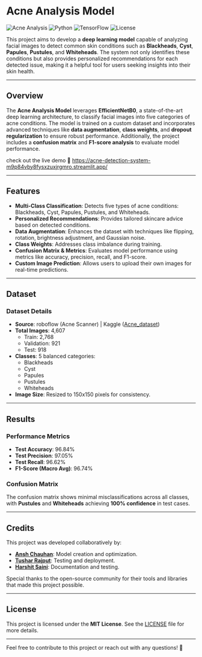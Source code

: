 # Acne Analysis Model

![Acne Analysis](https://img.shields.io/badge/Status-Progress-orange) ![Python](https://img.shields.io/badge/Python-3.9-blue) ![TensorFlow](https://img.shields.io/badge/TensorFlow-2.x-orange) ![License](https://img.shields.io/badge/License-MIT-green)

This project aims to develop a **deep learning model** capable of analyzing facial images to detect common skin conditions such as **Blackheads**, **Cyst**, **Papules**, **Pustules**, and **Whiteheads**. The system not only identifies these conditions but also provides personalized recommendations for each detected issue, making it a helpful tool for users seeking insights into their skin health.

---

## Overview

The **Acne Analysis Model** leverages **EfficientNetB0**, a state-of-the-art deep learning architecture, to classify facial images into five categories of acne conditions. The model is trained on a custom dataset and incorporates advanced techniques like **data augmentation**, **class weights**, and **dropout regularization** to ensure robust performance. Additionally, the project includes a **confusion matrix** and **F1-score analysis** to evaluate model performance.

check out the live demo 🚀 https://acne-detection-system-m9p84vby8fysxzuxjrgmro.streamlit.app/

---

## Features

- **Multi-Class Classification**: Detects five types of acne conditions: Blackheads, Cyst, Papules, Pustules, and Whiteheads.
- **Personalized Recommendations**: Provides tailored skincare advice based on detected conditions.
- **Data Augmentation**: Enhances the dataset with techniques like flipping, rotation, brightness adjustment, and Gaussian noise.
- **Class Weights**: Addresses class imbalance during training.
- **Confusion Matrix & Metrics**: Evaluates model performance using metrics like accuracy, precision, recall, and F1-score.
- **Custom Image Prediction**: Allows users to upload their own images for real-time predictions.

---

## Dataset

### Dataset Details
- **Source**: roboflow (Acne Scanner) | Kaggle ([Acne_dataset](https://www.kaggle.com/datasets/anshchauhan248/acne-dataset))
- **Total Images**: 4,607
  - Train: 2,768
  - Validation: 921
  - Test: 918
- **Classes**: 5 balanced categories:
  - Blackheads
  - Cyst
  - Papules
  - Pustules
  - Whiteheads
- **Image Size**: Resized to 150x150 pixels for consistency.

---

## Results

### Performance Metrics
- **Test Accuracy**: 96.84%
- **Test Precision**: 97.05%
- **Test Recall**: 96.62%
- **F1-Score (Macro Avg)**: 96.74%

### Confusion Matrix
The confusion matrix shows minimal misclassifications across all classes, with **Pustules** and **Whiteheads** achieving **100% confidence** in test cases.

---

## Credits

This project was developed collaboratively by:

- [**Ansh Chauhan**](https://github.com/Anshchauhanhub): Model creation and optimization.
- [**Tushar Rajput**](https://github.com/iam-tsr): Testing and deployment.
- [**Harshit Saini**](https://github.com/sainiharshit322): Documentation and testing.

Special thanks to the open-source community for their tools and libraries that made this project possible.

---

## License

This project is licensed under the **MIT License**. See the [LICENSE](LICENSE) file for more details.

---

Feel free to contribute to this project or reach out with any questions! 🚀
